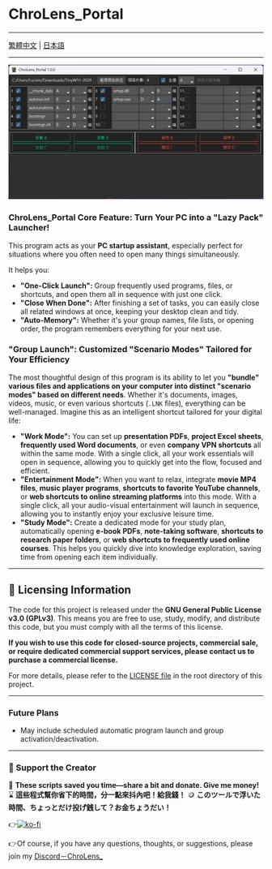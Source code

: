 # ChroLens_Portal

---

[繁體中文](README.md) | [日本語](README_JA.md)

---
[![ChroLens_Portal_Basic_Operations](pic01.png)](https://vimeo.com/1087659485/83487a7ea9)
### ChroLens_Portal Core Feature: Turn Your PC into a "Lazy Pack" Launcher!

This program acts as your **PC startup assistant**, especially perfect for situations where you often need to open many things simultaneously.

It helps you:

* **"One-Click Launch":** Group frequently used programs, files, or shortcuts, and open them all in sequence with just one click.
* **"Close When Done":** After finishing a set of tasks, you can easily close all related windows at once, keeping your desktop clean and tidy.
* **"Auto-Memory":** Whether it's your group names, file lists, or opening order, the program remembers everything for your next use.

### "Group Launch": Customized "Scenario Modes" Tailored for Your Efficiency

The most thoughtful design of this program is its ability to let you **"bundle" various files and applications on your computer into distinct "scenario modes" based on different needs**. Whether it's documents, images, videos, music, or even various shortcuts (`.LNK` files), everything can be well-managed. Imagine this as an intelligent shortcut tailored for your digital life:

* **"Work Mode":** You can set up **presentation PDFs**, **project Excel sheets**, **frequently used Word documents**, or even **company VPN shortcuts** all within the same mode. With a single click, all your work essentials will open in sequence, allowing you to quickly get into the flow, focused and efficient.
* **"Entertainment Mode":** When you want to relax, integrate **movie MP4 files**, **music player programs**, **shortcuts to favorite YouTube channels**, or **web shortcuts to online streaming platforms** into this mode. With a single click, all your audio-visual entertainment will launch in sequence, allowing you to instantly enjoy your exclusive leisure time.
* **"Study Mode":** Create a dedicated mode for your study plan, automatically opening **e-book PDFs**, **note-taking software**, **shortcuts to research paper folders**, or **web shortcuts to frequently used online courses**. This helps you quickly dive into knowledge exploration, saving time from opening each item individually.

---

## 📄 Licensing Information

The code for this project is released under the **GNU General Public License v3.0 (GPLv3)**. This means you are free to use, study, modify, and distribute this code, but you must comply with all the terms of this license.

**If you wish to use this code for closed-source projects, commercial sale, or require dedicated commercial support services, please contact us to purchase a commercial license.**

For more details, please refer to the [LICENSE file](LICENSE) in the root directory of this project.

---

### Future Plans

* May include scheduled automatic program launch and group activation/deactivation.

---

### 💸 Support the Creator

🧠 **These scripts saved you time—share a bit and donate. Give me money!**
⌛ **這些程式幫你省下的時間，分一點來抖內吧！給我錢！**
🪙 **このツールで浮いた時間、ちょっとだけ投げ銭して？お金ちょうだい！**

👉[![ko-fi](https://ko-fi.com/img/githubbutton_sm.svg)](https://ko-fi.com/B0B51FBVA8)

👉Of course, if you have any questions, thoughts, or suggestions, please join my [Discord－ChroLens_](https://discord.gg/72Kbs4WPPn)
